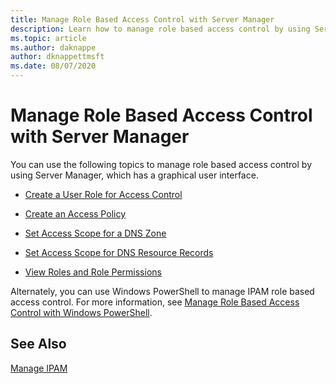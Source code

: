 ```yaml
---
title: Manage Role Based Access Control with Server Manager
description: Learn how to manage role based access control by using Server Manager, which has a graphical user interface.
ms.topic: article
ms.author: daknappe
author: dknappettmsft
ms.date: 08/07/2020
---
```

# Manage Role Based Access Control with Server Manager

You can use the following topics to manage role based access control by using Server Manager, which has a graphical user interface.

-   [Create a User Role for Access Control](../../technologies/ipam/Create-a-User-Role-for-Access-Control.md)

-   [Create an Access Policy](../../technologies/ipam/Create-an-Access-Policy.md)

-   [Set Access Scope for a DNS Zone](../../technologies/ipam/Set-Access-Scope-for-a-DNS-Zone.md)

-   [Set Access Scope for DNS Resource Records](../../technologies/ipam/Set-Access-Scope-for-DNS-Resource-Records.md)

-   [View Roles and Role Permissions](../../technologies/ipam/View-Roles-and-Role-Permissions.md)

Alternately, you can use Windows PowerShell to manage IPAM role based access control. For more information, see [Manage Role Based Access Control with Windows PowerShell](../../technologies/ipam/Manage-Role-Based-Access-Control-with-Windows-PowerShell.md).

## See Also
[Manage IPAM](Manage-IPAM.md)



